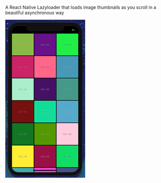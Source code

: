 A React Native Lazyloader that loads image thumbnails as you scroll in a beautiful asynchronous way

![alt text](https://raw.githubusercontent.com/gavatron1010/reactnativelazyloader/master/demo.gif)
